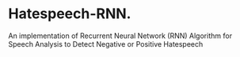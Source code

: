 # Hatespeech-RNN.
An implementation of Recurrent Neural Network (RNN) Algorithm for Speech Analysis to Detect Negative or Positive Hatespeech
